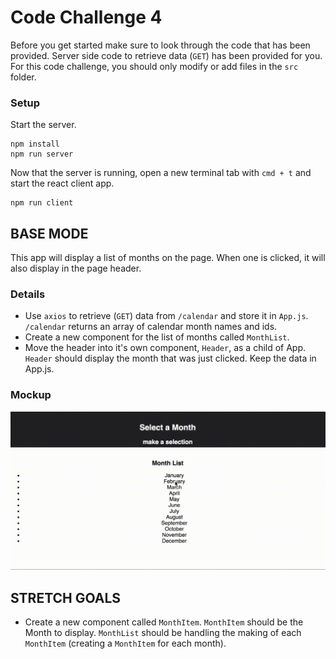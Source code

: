 # Code Challenge 4

Before you get started make sure to look through the code that has been provided. Server side code to retrieve data (`GET`) has been provided for you. For this code challenge, you should only modify or add files in the `src` folder.

### Setup

Start the server.

```
npm install
npm run server
```

Now that the server is running, open a new terminal tab with `cmd + t` and start the react client app.

```
npm run client
```

## BASE MODE

This app will display a list of months on the page. When one is clicked, it will also display in the page header.

### Details

- Use `axios` to retrieve (`GET`) data from `/calendar` and store it in `App.js`. `/calendar` returns an array of calendar month names and ids.
- Create a new component for the list of months called `MonthList`.
- Move the header into it's own component, `Header`, as a child of App. `Header` should display the month that was just clicked. Keep the data in App.js.

### Mockup

![Base Mode Mockup](wireframes/code-challenge-4-video.gif)


## STRETCH GOALS

- Create a new component called `MonthItem`. `MonthItem` should be the Month to display. `MonthList` should be handling the making of each `MonthItem` (creating a `MonthItem` for each month).
